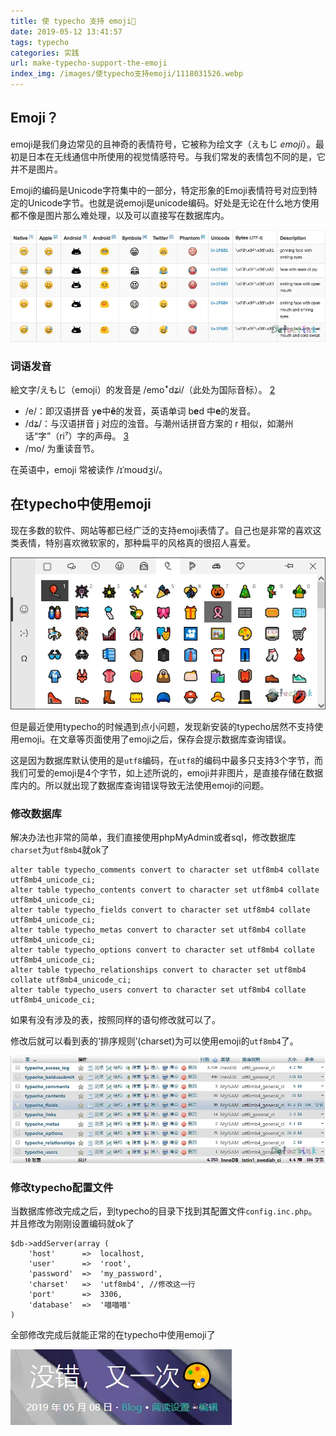 ```yaml
---
title: 使 typecho 支持 emoji🎈
date: 2019-05-12 13:41:57
tags: typecho
categories: 实践
url: make-typecho-support-the-emoji
index_img: /images/使typecho支持emoji/1118031526.webp
---
```


## Emoji？

emoji是我们身边常见的且神奇的表情符号，它被称为绘文字（えもじ *emoji*）。最初是日本在无线通信中所使用的视觉情感符号。与我们常发的表情包不同的是，它并不是图片。

Emoji的编码是Unicode字符集中的一部分，特定形象的Emoji表情符号对应到特定的Unicode字节。也就是说emoji是unicode编码。好处是无论在什么地方使用都不像是图片那么难处理，以及可以直接写在数据库内。

![emoji_unicode.webp][1]

### 词语发音

絵文字/えもじ（emoji）的发音是 /emoꜜdʑi/（此处为国际音标）。 [2] 

- /e/：即汉语拼音 y**e**中**ê**的发音，英语单词 b**e**d 中**e**的发音。
- /dʑ/：与汉语拼音 j 对应的浊音。与潮州话拼音方案的 r 相似，如潮州话“字”（ri⁷）字的声母。 [3] 
- /mo/ 为重读音节。

在英语中，emoji 常被读作 /ɪˈmoʊdʒi/。 

## 在typecho中使用emoji

现在多数的软件、网站等都已经广泛的支持emoji表情了。自己也是非常的喜欢这类表情，特别喜欢微软家的，那种扁平的风格真的很招人喜爱。

![1557663679707.webp][2]

但是最近使用typecho的时候遇到点小问题，发现新安装的typecho居然不支持使用emoji。在文章等页面使用了emoji之后，保存会提示数据库查询错误。

这是因为数据库默认使用的是`utf8`编码，在`utf8`的编码中最多只支持3个字节，而我们可爱的emoji是4个字节，如上述所说的，emoji并非图片，是直接存储在数据库内的。所以就出现了数据库查询错误导致无法使用emoji的问题。

### 修改数据库

解决办法也非常的简单，我们直接使用phpMyAdmin或者sql，修改数据库`charset`为`utf8mb4`就ok了

```
alter table typecho_comments convert to character set utf8mb4 collate utf8mb4_unicode_ci;
alter table typecho_contents convert to character set utf8mb4 collate utf8mb4_unicode_ci;
alter table typecho_fields convert to character set utf8mb4 collate utf8mb4_unicode_ci;
alter table typecho_metas convert to character set utf8mb4 collate utf8mb4_unicode_ci;
alter table typecho_options convert to character set utf8mb4 collate utf8mb4_unicode_ci;
alter table typecho_relationships convert to character set utf8mb4 collate utf8mb4_unicode_ci;
alter table typecho_users convert to character set utf8mb4 collate utf8mb4_unicode_ci;
```

如果有没有涉及的表，按照同样的语句修改就可以了。

修改后就可以看到表的‘排序规则’(charset)为可以使用emoji的`utf8mb4`了。

![2019-05-12T12:27:33.webp][3]

### 修改typecho配置文件

当数据库修改完成之后，到typecho的目录下找到其配置文件`config.inc.php`。并且修改为刚刚设置编码就ok了

```
$db->addServer(array (
    'host'      =>  localhost,
    'user'      =>  'root',
    'password'  =>  'my_password',
    'charset'   =>  'utf8mb4', //修改这一行
    'port'      =>  3306,
    'database'  =>  '喵喵喵'
)
```

全部修改完成后就能正常的在typecho中使用emoji了

![2019-05-12T12:31:18.webp][4]



[1]: ../images/使typecho支持emoji/2721696195.webp
[2]: ../images/使typecho支持emoji/1431864746.webp
[3]: ../images/使typecho支持emoji/175217384.webp
[4]: ../images/使typecho支持emoji/4188132525.webp